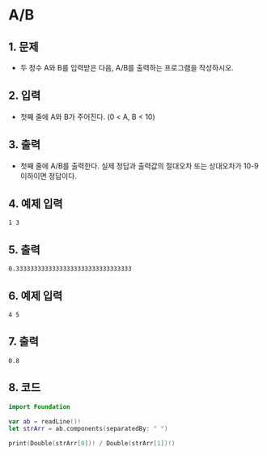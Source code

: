 # A/B #

## 1. 문제
- 두 정수 A와 B를 입력받은 다음, A/B를 출력하는 프로그램을 작성하시오.

## 2. 입력
-  첫째 줄에 A와 B가 주어진다. (0 < A, B < 10)

## 3. 출력
- 첫째 줄에 A/B를 출력한다. 실제 정답과 출력값의 절대오차 또는 상대오차가 10-9 이하이면 정답이다.

## 4. 예제 입력
```
1 3
```

## 5. 출력

```
0.33333333333333333333333333333333
```

## 6. 예제 입력

```
4 5
```

## 7. 출력

```
0.8
```

## 8. 코드

```swift
import Foundation

var ab = readLine()!
let strArr = ab.components(separatedBy: " ")

print(Double(strArr[0])! / Double(strArr[1])!)
```